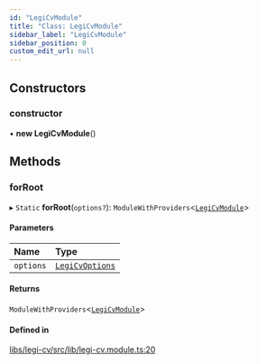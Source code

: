 ```yaml
---
id: "LegiCvModule"
title: "Class: LegiCvModule"
sidebar_label: "LegiCvModule"
sidebar_position: 0
custom_edit_url: null
---
```


## Constructors

### constructor

• **new LegiCvModule**()

## Methods

### forRoot

▸ `Static` **forRoot**(`options?`): `ModuleWithProviders`<[`LegiCvModule`](LegiCvModule)\>

#### Parameters

| Name | Type |
| :------ | :------ |
| `options` | [`LegiCvOptions`](../interfaces/LegiCvOptions) |

#### Returns

`ModuleWithProviders`<[`LegiCvModule`](LegiCvModule)\>

#### Defined in

[libs/legi-cv/src/lib/legi-cv.module.ts:20](https://github.com/cognizone/ng-cognizone/blob/0401c67/libs/legi-cv/src/lib/legi-cv.module.ts#L20)
